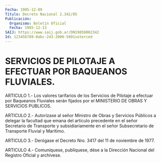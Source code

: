 ```yaml
---
Fecha: 1985-12-09
Título: Decreto Nacional 2.342/85
Publicación:
  Organismo: Boletín Oficial
  Fecha: 1985-12-13
SAIJ: https://www.saij.gob.ar/DN19850002342
Id: 123456789-0abc-243-2000-5891soterced
---
```

# SERVICIOS DE PILOTAJE A EFECTUAR POR BAQUEANOS FLUVIALES.

<a id="1"></a>
ARTICULO  1.- Los valores tarifarios de los Servicios de Pilotaje a efectuar por  Baqueanos  Fluviales  serán fijados por el MINISTERIO DE OBRAS Y SERVICIOS PUBLICOS.

<a id="2"></a>
ARTICULO  2.-  Autorízase  al  señor  Ministro de Obras y Servicios Públicos a delegar la facultad que emana  del  artículo  precedente en  el  señor  Secretario  de  Transporte y subsidiariamente en  el señor Subsecretario de Transporte Fluvial y Marítimo.

<a id="3"></a>
ARTICULO  3.-  Derógase el Decreto Nro. 3417 del 11 de noviembre de 1977.

<a id="4"></a>
ARTICULO  4.- Comuníquese, publíquese, dése a la Dirección Nacional del Registro Oficial y archívese.